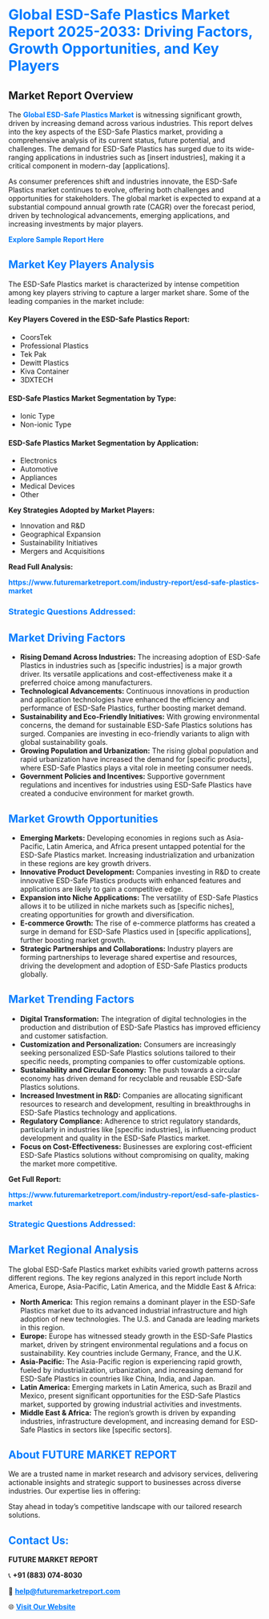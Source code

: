 <h1 style="color: #007BFF;">Global ESD-Safe Plastics Market Report 2025-2033: Driving Factors, Growth Opportunities, and Key Players</h1>

<section id="overview">
<h2>Market Report Overview</h2>
<p>The <a href="https://www.futuremarketreport.com/industry-report/esd-safe-plastics-market" style="color: #007BFF; text-decoration: none;"><strong>Global ESD-Safe Plastics Market</strong></a> is witnessing significant growth, driven by increasing demand across various industries. This report delves into the key aspects of the ESD-Safe Plastics market, providing a comprehensive analysis of its current status, future potential, and challenges. The demand for ESD-Safe Plastics has surged due to its wide-ranging applications in industries such as [insert industries], making it a critical component in modern-day [applications].</p>
<p>As consumer preferences shift and industries innovate, the ESD-Safe Plastics market continues to evolve, offering both challenges and opportunities for stakeholders. The global market is expected to expand at a substantial compound annual growth rate (CAGR) over the forecast period, driven by technological advancements, emerging applications, and increasing investments by major players.</p>
</section>

<section id="overview">
<p><a href="https://www.futuremarketreport.com/request-sample/reportId=87685" style="color: #007BFF; text-decoration: none;"><strong>Explore Sample Report Here</strong></a></p>
</section>

<section id="key-players">
<h2 style="color: #007BFF;">Market Key Players Analysis</h2>
<p>The ESD-Safe Plastics market is characterized by intense competition among key players striving to capture a larger market share. Some of the leading companies in the market include:</p>
<h4>Key Players Covered in the ESD-Safe Plastics Report:</h4>
<ul><li>CoorsTek</li><li>Professional Plastics</li><li>Tek Pak</li><li>Dewitt Plastics</li><li>Kiva Container</li><li>3DXTECH</li></ul>
<h4>ESD-Safe Plastics Market Segmentation by Type:</h4>
<ul><li>Ionic Type</li><li>Non-ionic Type</li></ul>

<h4>ESD-Safe Plastics Market Segmentation by Application:</h4>
<ul><li>Electronics</li><li>Automotive</li><li>Appliances</li><li>Medical Devices</li><li>Other</li></ul>
<p><strong>Key Strategies Adopted by Market Players:</strong></p>
<ul>
<li>Innovation and R&D</li>
<li>Geographical Expansion</li>
<li>Sustainability Initiatives</li>
<li>Mergers and Acquisitions</li>
</ul>
</section>

<section>
<p><strong>Read Full Analysis: </strong></p><a href="https://www.futuremarketreport.com/industry-report/esd-safe-plastics-market" style="color: #007BFF; text-decoration: none;"><strong>https://www.futuremarketreport.com/industry-report/esd-safe-plastics-market</strong></a>
<h3 style="color: #007BFF;">Strategic Questions Addressed:</h3>
</section>

<section id="driving-factors">
<h2 style="color: #007BFF;">Market Driving Factors</h2>
<ul>
<li><strong>Rising Demand Across Industries:</strong> The increasing adoption of ESD-Safe Plastics in industries such as [specific industries] is a major growth driver. Its versatile applications and cost-effectiveness make it a preferred choice among manufacturers.</li>
<li><strong>Technological Advancements:</strong> Continuous innovations in production and application technologies have enhanced the efficiency and performance of ESD-Safe Plastics, further boosting market demand.</li>
<li><strong>Sustainability and Eco-Friendly Initiatives:</strong> With growing environmental concerns, the demand for sustainable ESD-Safe Plastics solutions has surged. Companies are investing in eco-friendly variants to align with global sustainability goals.</li>
<li><strong>Growing Population and Urbanization:</strong> The rising global population and rapid urbanization have increased the demand for [specific products], where ESD-Safe Plastics plays a vital role in meeting consumer needs.</li>
<li><strong>Government Policies and Incentives:</strong> Supportive government regulations and incentives for industries using ESD-Safe Plastics have created a conducive environment for market growth.</li>
</ul>
</section>

<section id="growth-opportunities">
<h2 style="color: #007BFF;">Market Growth Opportunities</h2>
<ul>
<li><strong>Emerging Markets:</strong> Developing economies in regions such as Asia-Pacific, Latin America, and Africa present untapped potential for the ESD-Safe Plastics market. Increasing industrialization and urbanization in these regions are key growth drivers.</li>
<li><strong>Innovative Product Development:</strong> Companies investing in R&D to create innovative ESD-Safe Plastics products with enhanced features and applications are likely to gain a competitive edge.</li>
<li><strong>Expansion into Niche Applications:</strong> The versatility of ESD-Safe Plastics allows it to be utilized in niche markets such as [specific niches], creating opportunities for growth and diversification.</li>
<li><strong>E-commerce Growth:</strong> The rise of e-commerce platforms has created a surge in demand for ESD-Safe Plastics used in [specific applications], further boosting market growth.</li>
<li><strong>Strategic Partnerships and Collaborations:</strong> Industry players are forming partnerships to leverage shared expertise and resources, driving the development and adoption of ESD-Safe Plastics products globally.</li>
</ul>
</section>

<section id="trending-factors">
<h2 style="color: #007BFF;">Market Trending Factors</h2>
<ul>
<li><strong>Digital Transformation:</strong> The integration of digital technologies in the production and distribution of ESD-Safe Plastics has improved efficiency and customer satisfaction.</li>
<li><strong>Customization and Personalization:</strong> Consumers are increasingly seeking personalized ESD-Safe Plastics solutions tailored to their specific needs, prompting companies to offer customizable options.</li>
<li><strong>Sustainability and Circular Economy:</strong> The push towards a circular economy has driven demand for recyclable and reusable ESD-Safe Plastics solutions.</li>
<li><strong>Increased Investment in R&D:</strong> Companies are allocating significant resources to research and development, resulting in breakthroughs in ESD-Safe Plastics technology and applications.</li>
<li><strong>Regulatory Compliance:</strong> Adherence to strict regulatory standards, particularly in industries like [specific industries], is influencing product development and quality in the ESD-Safe Plastics market.</li>
<li><strong>Focus on Cost-Effectiveness:</strong> Businesses are exploring cost-efficient ESD-Safe Plastics solutions without compromising on quality, making the market more competitive.</li>
</ul>
</section>

<section>
<p><strong>Get Full Report: </strong></p><a href="https://www.futuremarketreport.com/industry-report/esd-safe-plastics-market" style="color: #007BFF; text-decoration: none;"><strong>https://www.futuremarketreport.com/industry-report/esd-safe-plastics-market</strong></a>
<h3 style="color: #007BFF;">Strategic Questions Addressed:</h3>
</section>


<section id="regional-analysis">
<h2 style="color: #007BFF;">Market Regional Analysis</h2>
<p>The global ESD-Safe Plastics market exhibits varied growth patterns across different regions. The key regions analyzed in this report include North America, Europe, Asia-Pacific, Latin America, and the Middle East & Africa:</p>
<ul>
<li><strong>North America:</strong> This region remains a dominant player in the ESD-Safe Plastics market due to its advanced industrial infrastructure and high adoption of new technologies. The U.S. and Canada are leading markets in this region.</li>
<li><strong>Europe:</strong> Europe has witnessed steady growth in the ESD-Safe Plastics market, driven by stringent environmental regulations and a focus on sustainability. Key countries include Germany, France, and the U.K.</li>
<li><strong>Asia-Pacific:</strong> The Asia-Pacific region is experiencing rapid growth, fueled by industrialization, urbanization, and increasing demand for ESD-Safe Plastics in countries like China, India, and Japan.</li>
<li><strong>Latin America:</strong> Emerging markets in Latin America, such as Brazil and Mexico, present significant opportunities for the ESD-Safe Plastics market, supported by growing industrial activities and investments.</li>
<li><strong>Middle East & Africa:</strong> The region’s growth is driven by expanding industries, infrastructure development, and increasing demand for ESD-Safe Plastics in sectors like [specific sectors].</li>
</ul>
</section>

<footer>
<h2 style="color: #007BFF;">About FUTURE MARKET REPORT</h2>
<p>We are a trusted name in market research and advisory services, delivering actionable insights and strategic support to businesses across diverse industries. Our expertise lies in offering:</p>

<p>Stay ahead in today’s competitive landscape with our tailored research solutions.</p>

<h2 style="color: #007BFF;">Contact Us:</h2>
<p><strong>FUTURE MARKET REPORT</strong></p>
<p>📞 <strong>+91 (883) 074-8030</strong></p>
<p>📧 <strong><a href="mailto:help@futuremarketreport.com" style="color: #007BFF;">help@futuremarketreport.com</a></strong></p>
<p>🌐 <strong><a href="https://www.futuremarketreport.com/" style="color: #007BFF;">Visit Our Website</a></strong></p>
</footer>